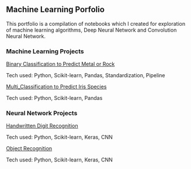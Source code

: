 ## Machine Learning Porfolio

This portfolio is a compilation of notebooks which I created for exploration of machine learning algorithms, Deep Neural Network and Convolution Neural Network.

### Machine Learning Projects
<a href="https://github.com/srivankur/ankursri/blob/master/Binary_Classification.ipynb">Binary Classification to Predict Metal or Rock</a>

Tech used: Python, Scikit-learn, Pandas, Standardization, Pipeline

[Multi_Classification to Predict Iris Species](Multi_Classification.ipynb)

Tech used: Python, Scikit-learn, Pandas



### Neural Network Projects
[Handwritten Digit Recognition](Handwritten_Digit_Recognition.ipynb)

Tech used: Python, Scikit-learn, Keras, CNN

[Object Recognition](Object_Recognition.ipynb)

Tech used: Python, Scikit-learn, Keras, CNN
